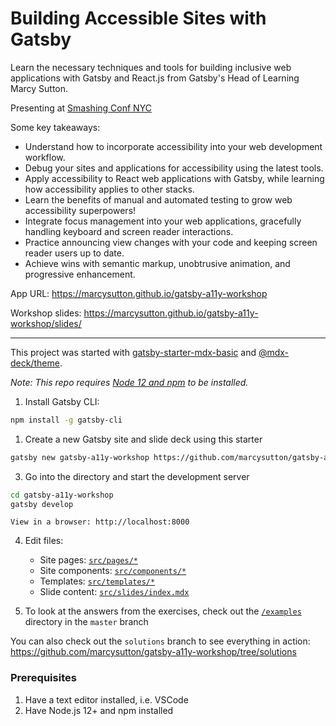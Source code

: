 # Building Accessible Sites with Gatsby

Learn the necessary techniques and tools for building inclusive web applications with Gatsby and React.js from Gatsby's Head of Learning Marcy Sutton.

Presenting at [Smashing Conf NYC](https://smashingconf.com/ny-2019/)

Some key takeaways:

- Understand how to incorporate accessibility into your web development workflow.
- Debug your sites and applications for accessibility using the latest tools.
- Apply accessibility to React web applications with Gatsby, while learning how accessibility applies to other stacks.
- Learn the benefits of manual and automated testing to grow web accessibility superpowers!
- Integrate focus management into your web applications, gracefully handling keyboard and screen reader interactions.
- Practice announcing view changes with your code and keeping screen reader users up to date.
- Achieve wins with semantic markup, unobtrusive animation, and progressive enhancement.

App URL: https://marcysutton.github.io/gatsby-a11y-workshop

Workshop slides: https://marcysutton.github.io/gatsby-a11y-workshop/slides/

---

This project was started with [gatsby-starter-mdx-basic](https://github.com/christopherbiscardi/gatsby-starter-mdx-basic) and [@mdx-deck/theme](https://github.com/jxnblk/mdx-deck/tree/master/packages/gatsby-theme).

_Note: This repo requires [Node 12 and npm](https://nodejs.org) to be installed._

1. Install Gatsby CLI:

```sh
npm install -g gatsby-cli
```

1. Create a new Gatsby site and slide deck using this starter

```sh
gatsby new gatsby-a11y-workshop https://github.com/marcysutton/gatsby-a11y-workshop
```

3. Go into the directory and start the development server

```sh
cd gatsby-a11y-workshop
gatsby develop
```

    View in a browser: http://localhost:8000

4. Edit files:

    - Site pages: [`src/pages/*`](https://github.com/marcysutton/gatsby-a11y-workshop/blob/master/src/pages)
    - Site components: [`src/components/*`](https://github.com/marcysutton/gatsby-a11y-workshop/blob/master/src/components)
    - Templates: [`src/templates/*`](https://github.com/marcysutton/gatsby-a11y-workshop/blob/master/src/templates)
    - Slide content: [`src/slides/index.mdx`](https://github.com/marcysutton/gatsby-a11y-workshop/blob/master/src/slides/index.mdx)

5. To look at the answers from the exercises, check out the [`/examples`](https://github.com/marcysutton/gatsby-a11y-workshop/blob/master/examples) directory in the `master` branch

You can also check out the `solutions` branch to see everything in action: https://github.com/marcysutton/gatsby-a11y-workshop/tree/solutions

### Prerequisites
1. Have a text editor installed, i.e. VSCode
2. Have Node.js 12+ and npm installed
